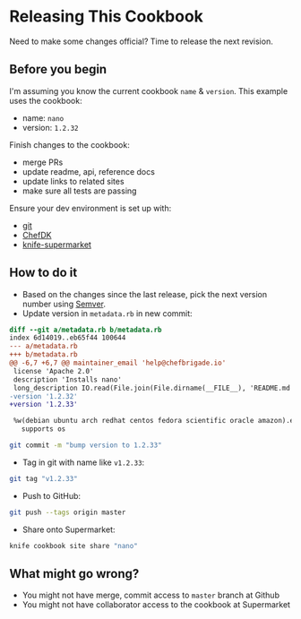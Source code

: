 # Releasing This Cookbook

Need to make some changes official? Time to release the next revision.

## Before you begin

I'm assuming you know the current cookbook `name` & `version`. This example uses the cookbook:
- name: `nano`
- version: `1.2.32`

Finish changes to the cookbook:
- merge PRs
- update readme, api, reference docs
- update links to related sites
- make sure all tests are passing

Ensure your dev environment is set up with:

- [git](http://www.git-scm.com/)
- [ChefDK](https://downloads.chef.io/chef-dk/)
- [knife-supermarket](https://github.com/chef/knife-supermarket)

## How to do it

- Based on the changes since the last release, pick the next version number using [Semver](http://semver.org/).
- Update version in `metadata.rb` in new commit:

```diff
diff --git a/metadata.rb b/metadata.rb
index 6d14019..eb65f44 100644
--- a/metadata.rb
+++ b/metadata.rb
@@ -6,7 +6,7 @@ maintainer_email 'help@chefbrigade.io'
 license 'Apache 2.0'
 description 'Installs nano'
 long_description IO.read(File.join(File.dirname(__FILE__), 'README.md'))
-version '1.2.32'
+version '1.2.33'

 %w(debian ubuntu arch redhat centos fedora scientific oracle amazon).each do |os|
   supports os
```

```sh
git commit -m "bump version to 1.2.33"
```

- Tag in git with name like `v1.2.33`:

```sh
git tag "v1.2.33"
```

- Push to GitHub:

```sh
git push --tags origin master
```

- Share onto Supermarket:

```sh
knife cookbook site share "nano"
```

## What might go wrong?

- You might not have merge, commit access to `master` branch at Github
- You might not have collaborator access to the cookbook at Supermarket
